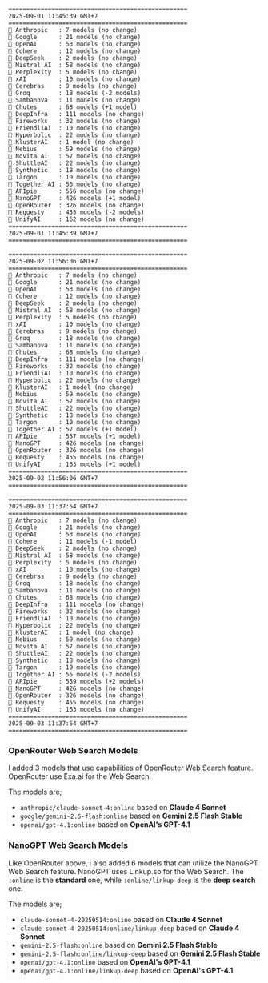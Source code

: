 ```plaintext
==================================================
2025-09-01 11:45:39 GMT+7
==================================================
🤖 Anthropic   : 7 models (no change)
🤖 Google      : 21 models (no change)
🤖 OpenAI      : 53 models (no change)
🤖 Cohere      : 12 models (no change)
🤖 DeepSeek    : 2 models (no change)
🤖 Mistral AI  : 58 models (no change)
🤖 Perplexity  : 5 models (no change)
🤖 xAI         : 10 models (no change)
🤖 Cerebras    : 9 models (no change)
🤖 Groq        : 18 models (-2 models)
🤖 Sambanova   : 11 models (no change)
🤖 Chutes      : 68 models (+1 model)
🤖 DeepInfra   : 111 models (no change)
🤖 Fireworks   : 32 models (no change)
🤖 FriendliAI  : 10 models (no change)
🤖 Hyperbolic  : 22 models (no change)
🤖 KlusterAI   : 1 model (no change)
🤖 Nebius      : 59 models (no change)
🤖 Novita AI   : 57 models (no change)
🤖 ShuttleAI   : 22 models (no change)
🤖 Synthetic   : 18 models (no change)
🤖 Targon      : 10 models (no change)
🤖 Together AI : 56 models (no change)
🤖 APIpie      : 556 models (no change)
🤖 NanoGPT     : 426 models (+1 model)
🤖 OpenRouter  : 326 models (no change)
🤖 Requesty    : 455 models (-2 models)
🤖 UnifyAI     : 162 models (no change)
================================================== 
2025-09-01 11:45:39 GMT+7
==================================================

==================================================
2025-09-02 11:56:06 GMT+7
==================================================
🤖 Anthropic   : 7 models (no change)
🤖 Google      : 21 models (no change)
🤖 OpenAI      : 53 models (no change)
🤖 Cohere      : 12 models (no change)
🤖 DeepSeek    : 2 models (no change)
🤖 Mistral AI  : 58 models (no change)
🤖 Perplexity  : 5 models (no change)
🤖 xAI         : 10 models (no change)
🤖 Cerebras    : 9 models (no change)
🤖 Groq        : 18 models (no change)
🤖 Sambanova   : 11 models (no change)
🤖 Chutes      : 68 models (no change)
🤖 DeepInfra   : 111 models (no change)
🤖 Fireworks   : 32 models (no change)
🤖 FriendliAI  : 10 models (no change)
🤖 Hyperbolic  : 22 models (no change)
🤖 KlusterAI   : 1 model (no change)
🤖 Nebius      : 59 models (no change)
🤖 Novita AI   : 57 models (no change)
🤖 ShuttleAI   : 22 models (no change)
🤖 Synthetic   : 18 models (no change)
🤖 Targon      : 10 models (no change)
🤖 Together AI : 57 models (+1 model)
🤖 APIpie      : 557 models (+1 model)
🤖 NanoGPT     : 426 models (no change)
🤖 OpenRouter  : 326 models (no change)
🤖 Requesty    : 455 models (no change)
🤖 UnifyAI     : 163 models (+1 model)
==================================================
2025-09-02 11:56:06 GMT+7
==================================================

==================================================
2025-09-03 11:37:54 GMT+7
==================================================
🤖 Anthropic   : 7 models (no change)
🤖 Google      : 21 models (no change)
🤖 OpenAI      : 53 models (no change)
🤖 Cohere      : 11 models (-1 model)
🤖 DeepSeek    : 2 models (no change)
🤖 Mistral AI  : 58 models (no change)
🤖 Perplexity  : 5 models (no change)
🤖 xAI         : 10 models (no change)
🤖 Cerebras    : 9 models (no change)
🤖 Groq        : 18 models (no change)
🤖 Sambanova   : 11 models (no change)
🤖 Chutes      : 68 models (no change)
🤖 DeepInfra   : 111 models (no change)
🤖 Fireworks   : 32 models (no change)
🤖 FriendliAI  : 10 models (no change)
🤖 Hyperbolic  : 22 models (no change)
🤖 KlusterAI   : 1 model (no change)
🤖 Nebius      : 59 models (no change)
🤖 Novita AI   : 57 models (no change)
🤖 ShuttleAI   : 22 models (no change)
🤖 Synthetic   : 18 models (no change)
🤖 Targon      : 10 models (no change)
🤖 Together AI : 55 models (-2 models)
🤖 APIpie      : 559 models (+2 models)
🤖 NanoGPT     : 426 models (no change)
🤖 OpenRouter  : 326 models (no change)
🤖 Requesty    : 455 models (no change)
🤖 UnifyAI     : 163 models (no change)
==================================================
2025-09-03 11:37:54 GMT+7
==================================================
```

### OpenRouter Web Search Models
I added 3 models that use capabilities of OpenRouter Web Search feature. OpenRouter use Exa.ai for the Web Search.

The models are;
- `anthropic/claude-sonnet-4:online` based on **Claude 4 Sonnet**
- `google/gemini-2.5-flash:online` based on **Gemini 2.5 Flash Stable**
- `openai/gpt-4.1:online` based on **OpenAI's GPT-4.1**

### NanoGPT Web Search Models 
Like OpenRouter above, i also added 6 models that can utilize the NanoGPT Web Search feature. NanoGPT uses Linkup.so for the Web Search. The `:online` is the **standard** one, while `:online/linkup-deep` is the **deep search** one.

The models are;
- `claude-sonnet-4-20250514:online` based on **Claude 4 Sonnet**
- `claude-sonnet-4-20250514:online/linkup-deep` based on **Claude 4 Sonnet**
- `gemini-2.5-flash:online` based on **Gemini 2.5 Flash Stable**
- `gemini-2.5-flash:online/linkup-deep` based on **Gemini 2.5 Flash Stable**
- `openai/gpt-4.1:online` based on **OpenAI's GPT-4.1**
- `openai/gpt-4.1:online/linkup-deep` based on **OpenAI's GPT-4.1**